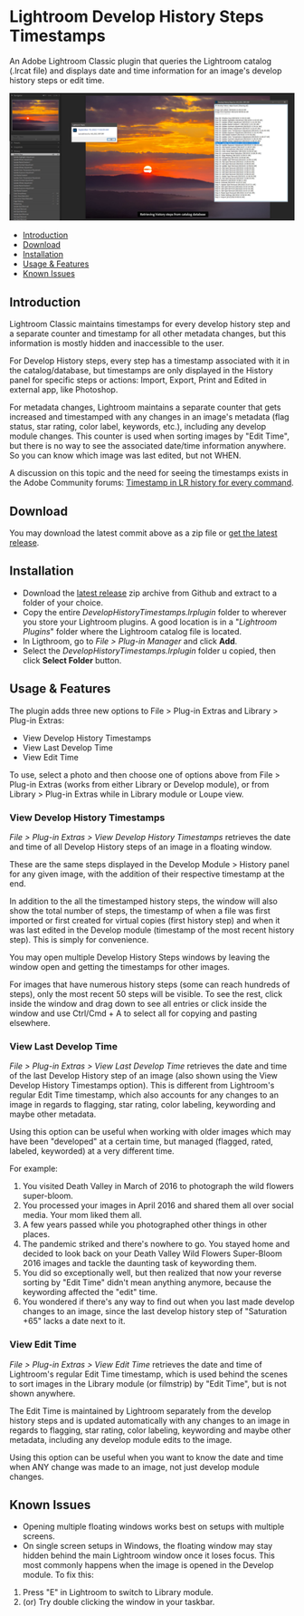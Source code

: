 # Lightroom Develop History Steps Timestamps

An Adobe Lightroom Classic plugin that queries the Lightroom catalog (.lrcat file) and displays date and time information for an image's develop history steps or edit time.

![Plugin screenshot](/DevelopHistoryTimestamps.lrplugin/docs/lr_history_timestamps.jpg)


- [Introduction](#introduction)
- [Download](#download)
- [Installation](#installation)
- [Usage & Features](#usage--features)
- [Known Issues](#known-issues)

## Introduction

Lightroom Classic maintains timestamps for every develop history step and a separate counter and timestamp for all other metadata changes, but this information is mostly hidden and inaccessible to the user.

For Develop History steps, every step has a timestamp associated with it in the catalog/database, but timestamps are only displayed in the History panel for specific steps or actions: Import, Export, Print and Edited in external app, like Photoshop.

For metadata changes, Lightroom maintains a separate counter that gets increased and timestamped with any changes in an image's metadata (flag status, star rating, color label, keywords, etc.), including any develop module changes. This counter is used when sorting images by "Edit Time", but there is no way to see the associated date/time information anywhere. So you can know which image was last edited, but not WHEN.

A discussion on this topic and the need for seeing the timestamps exists in the Adobe Community forums: [Timestamp in LR history for every command](https://community.adobe.com/t5/lightroom-ecosystem-cloud-based-discussions/timestamp-in-lr-history-for-every-command/td-p/11500328).


## Download

You may download the latest commit above as a zip file or [get the latest release](https://github.com/27shutterclicks/lrdevhisttimestamps/releases/latest).

## Installation

- Download the [latest release](https://github.com/27shutterclicks/lrdevhisttimestamps/releases/latest) zip archive from Github and extract to a folder of your choice.
- Copy the entire *DevelopHistoryTimestamps.lrplugin* folder to wherever you store your Lightroom plugins. A good location is  in a "*Lightroom Plugins*" folder where the Lightroom catalog file is located. 
- In Ligthroom, go to *File > Plug-in Manager* and click **Add**.
- Select the *DevelopHistoryTimestamps.lrplugin* folder u copied, then click **Select Folder** button.

## Usage & Features

The plugin adds three new options to File > Plug-in Extras and Library > Plug-in Extras:

- View Develop History Timestamps
- View Last Develop Time
- View Edit Time

To use, select a photo and then choose one of options above from File > Plug-in Extras (works from either Library or Develop module), or from Library > Plug-in Extras while in Library module or Loupe view.

### View Develop History Timestamps
*File > Plug-in Extras > View Develop History Timestamps* retrieves the date and time of all Develop History steps of an image in a floating window.

These are the same steps displayed in the Develop Module > History panel for any given image, with the addition of their respective timestamp at the end.

In addition to the all the timestamped history steps, the window will also show the total number of steps, the timestamp of when a file was first imported or first created for virtual copies (first history step) and when it was last edited in the Develop module (timestamp of the most recent history step). This is simply for convenience.

You may open multiple Develop History Steps windows by leaving the window open and getting the timestamps for other images.

For images that have numerous history steps (some can reach hundreds of steps), only the most recent 50 steps will be visible. To see the rest, click inside the window and drag down to see all entries or click inside the window and use Ctrl/Cmd + A to select all for copying and pasting elsewhere.

### View Last Develop Time
*File > Plug-in Extras > View Last Develop Time* retrieves the date and time of the last Develop History step of an image (also shown using the View Develop History Timestamps option). This is different from Lightroom's regular Edit Time timestamp, which also accounts for any changes to an image in regards to flagging, star rating, color labeling, keywording and maybe other metadata. 

Using this option can be useful when working with older images which may have been "developed" at a certain time, but managed (flagged, rated, labeled, keyworded) at a very different time. 

For example:

1. You visited Death Valley in March of 2016 to photograph the wild flowers super-bloom.
2. You processed your images in April 2016 and shared them all over social media. Your mom liked them all.
3. A few years passed while you photographed other things in other places.
4. The pandemic striked and there's nowhere to go. You stayed home and decided to look back on your Death Valley Wild Flowers Super-Bloom 2016 images and tackle the daunting task of keywording them. 
5. You did so exceptionally well, but then realized that now your reverse sorting by "Edit Time" didn't mean anything anymore, because the keywording affected the "edit" time.
6. You wondered if there's any way to find out when you last made develop changes to an image, since the last develop history step of "Saturation +65" lacks a date next to it. 

### View Edit Time
*File > Plug-in Extras > View Edit Time* retrieves the date and time of Lightroom's regular Edit Time timestamp, which is used behind the scenes to sort images in the Library module (or filmstrip) by "Edit Time", but is not shown anywhere.

The Edit Time is maintained by Lightroom separately from the develop history steps and is updated automatically with any changes to an image in regards to flagging, star rating, color labeling, keywording and maybe other metadata, including any develop module edits to the image. 

Using this option can be useful when you want to know the date and time when ANY change was made to an image, not just develop module changes.


## Known Issues

- Opening multiple floating windows works best on setups with multiple screens.
- On single screen setups in Windows, the floating window may stay hidden behind the main Lightroom window once it loses focus. This most commonly happens when the image is opened in the Develop module. To fix this:

1. Press "E" in Lightroom to switch to Library module.
2. (or) Try double clicking the window in your taskbar.
